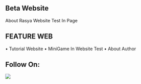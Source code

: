 ## Beta Website 
About Rasya Website
Test In Page

## FEATURE WEB
• Tutorial Website
• MiniGame In Website Test
• About Author

## Follow On:

<p align="left">
<a href="https://github.com/RassyaYa"><img src="https://img.shields.io/badge/GitHub-Follow%20on%20GitHub-inactive.svg?logo=github"></a>
</p>
